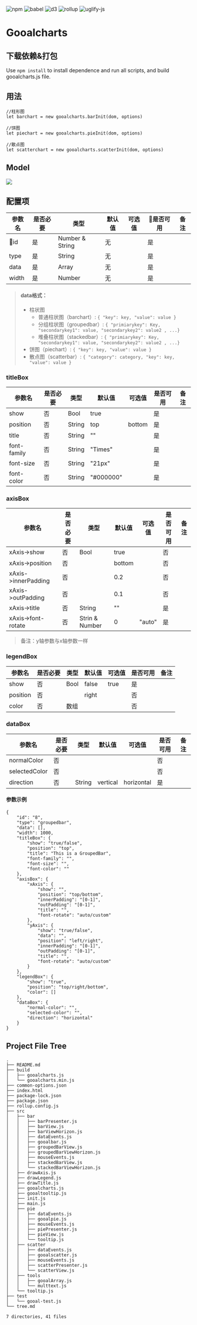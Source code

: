 ![npm](https://img.shields.io/npm/v/npm.svg) ![babel](https://img.shields.io/badge/babel-v6.26-blue.svg) ![d3](https://img.shields.io/badge/d3-v4.13-blue.svg) ![rollup](https://img.shields.io/badge/rollup-v0.57-blue.svg) ![uglify-js](https://img.shields.io/badge/uglifyjs-v2.8-blue.svg)
# Gooalcharts

## 下载依赖&打包

Use `npm install` to install dependence and run all scripts, and build gooalcharts.js file.

## 用法

``` 
//柱形图
let barchart = new gooalcharts.barInit(dom, options) 

//饼图
let piechart = new gooalcharts.pieInit(dom, options) 

//散点图
let scatterchart = new gooalcharts.scatterInit(dom, options)
```

## Model
![](http://git.soyomics.com:9000/mars/gooal-charts/raw/master/demand&design/model.png)

## 配置项
参数名 |是否必要 |类型            |默认值 |可选值     |是否可用    |备注
------|-------|----------------|------|----------|----------|--------
id    |是     |Number & String |无    |          |是         |
type  |是     |String          |无     |         |是         |
data  |是     |Array           |无    |          |是         |
width |是     |Number          |无    |          |是         |

>#### data格式：
>*  柱状图
>       * 普通柱状图（barchart）:  `{ "key": key, "value": value } `
>       * 分组柱状图（groupedbar）:  `{ "primiarykey": Key, "secondarykey1": value, "secondarykey2": value2 , ...} `
>       * 堆叠柱状图（stackedbar）: `{ "primiarykey": Key, "secondarykey1": value, "secondarykey2": value2 , ...} `
>* 饼图（piechart）:   `{ "key": key, "value": value } `
>* 散点图（scatterbar）:  `{ "category": category, "key": key, "value": value } `

### titleBox
参数名       |是否必要  |类型   |默认值    |可选值     |是否可用     |备注
------------|--------|-------|---------|----------|-----------|------
show        |否      |Bool   |true     |          |是
position    |否      |String |top      |bottom    |是
title       |否      |String |""       |          |是
font-family |否      |String |"Times"  |          |是
font-size   |否      |String |"21px"   |          |是
font-color  |否      |String |"#000000"|          |是

### axisBox
参数名               |是否必要  |类型          |默认值    |可选值     |是否可用     |备注
--------------------|--------|--------------|---------|----------|-----------|------
xAxis->show         |否      |Bool          |true     |          |否          
xAxis->position     |否      |              |bottom   |          |否
xAxis->innerPadding |否      |              |0.2      |          |否
xAxis->outPadding   |否      |              |0.1      |          |否
xAxis->title        |否      |String        |""       |          |是
xAxis->font-rotate  |否      |Strin & Number|0        |"auto"    |是
>备注：y轴参数与x轴参数一样

### legendBox
参数名       |是否必要  |类型   |默认值    |可选值     |是否可用     |备注
------------|--------|-------|---------|----------|-----------|------
show        |否      |Bool   |false    |true      |是
position    |否      |       |right    |          |否
color       |否      |数组    |         |          |否

### dataBox
参数名                |是否必要  |类型   |默认值    |可选值     |是否可用     |备注
---------------------|--------|-------|---------|----------|-----------|------
normalColor          |否      |       |         |          |否
selectedColor        |否      |       |         |          |否
direction            |否      |String |vertical |horizontal|是

#### 参数示例
```
{
    "id": "8",
    "type": "groupedbar",
    "data": [],
    "width": 1000,
    "titleBox": {
        "show": "true/false",
        "position": "top",
        "title": "This is a GroupedBar",
        "font-family": "",
        "font-size": "",
        "font-color": ""
    },
    "axisBox": {
        "xAxis": {
            "show": "",
            "position": "top/bottom",
            "innerPadding": "[0-1]",
            "outPadding": "[0-1]",
            "title": "",
            "font-rotate": "auto/custom"
        },
        "yAxis": {
            "show": "true/false",
            "data": "",
            "position": "left/right",
            "innerPadding": "[0-1]",
            "outPadding": "[0-1]",
            "title": "",
            "font-rotate": "auto/custom"
        }
    },
    "legendBox": {
        "show": "true",
        "position": "top/right/bottom",
        "color": []
    },
    "dataBox": {
        "normal-color": "",
        "selected-color": "",
        "direction": "horizontal"
    }
}
```


## Project File Tree
```
.
├── README.md
├── build
│   ├── gooalcharts.js
│   └── gooalcharts.min.js
├── common-options.json
├── index.html
├── package-lock.json
├── package.json
├── rollup.config.js
├── src
│   ├── bar
│   │   ├── barPresenter.js
│   │   ├── barView.js
│   │   ├── barViewHorizon.js
│   │   ├── dataEvents.js
│   │   ├── gooalbar.js
│   │   ├── groupedBarView.js
│   │   ├── groupedBarViewHorizon.js
│   │   ├── mouseEvents.js
│   │   ├── stackedBarView.js
│   │   └── stackedBarViewHorizon.js
│   ├── drawAxis.js
│   ├── drawLegend.js
│   ├── drawTitle.js
│   ├── gooalcharts.js
│   ├── gooaltooltip.js
│   ├── init.js
│   ├── main.js
│   ├── pie
│   │   ├── dataEvents.js
│   │   ├── gooalpie.js
│   │   ├── mouseEvents.js
│   │   ├── piePresenter.js
│   │   ├── pieView.js
│   │   └── tooltip.js
│   ├── scatter
│   │   ├── dataEvents.js
│   │   ├── gooalscatter.js
│   │   ├── mouseEvents.js
│   │   ├── scatterPresenter.js
│   │   └── scatterView.js
│   ├── tools
│   │   ├── gooalArray.js
│   │   └── multtext.js
│   └── tooltip.js
├── test
│   └── gooal-test.js
└── tree.md

7 directories, 41 files

```

